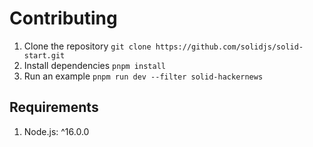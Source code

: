 # Contributing
1. Clone the repository
    `git clone https://github.com/solidjs/solid-start.git`
2. Install dependencies
    `pnpm install`
3. Run an example
    `pnpm run dev --filter solid-hackernews`

## Requirements
1. Node.js: ^16.0.0